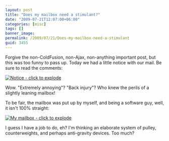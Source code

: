 ```yaml
---
layout: post
title: "Does my mailbox need a stimulant?"
date: "2009-07-21T12:07:00+06:00"
categories: [misc]
tags: []
banner_image: 
permalink: /2009/07/21/Does-my-mailbox-need-a-stimulant
guid: 3455
---
```


Forgive the non-ColdFusion, non-Ajax, non-anything important post, but this was too funny to pass up. Today we had a little notice with our mail. Be sure to read the comments:

<a href="http://www.raymondcamden.com/images//mailboxclean.jpg" title="Notice" class="thickbox" rel="gallery-mail">
<img src="https://static.raymondcamden.com/images/cfjedi/mailboxclean_small.jpg" title="Notice - click to explode"></a>

Wow. "Extremely annoying"?  "Back injury"? Who knew the perils of a slightly leaning mailbox!

To be fair, the mailbox was put up by myself, and being a software guy, well, it isn't 100% straight:

<a href="http://www.coldfusionjedi.com/images//mymailbox_big.jpg" class="thickbox" rel="gallery-mymail" title="My Mailbox"><img src="https://static.raymondcamden.com/images/cfjedi//mymailbox_small.jpg" title="My mailbox - click to explode"></a>

I guess I have a job to do, eh? I'm thinking an elaborate system of pulley, counterweights, and perhaps anti-gravity devices. Too much?